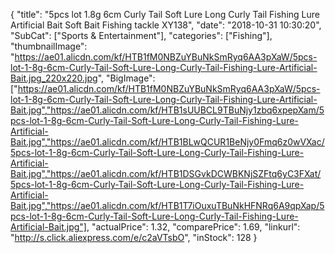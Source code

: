 {
	"title": "5pcs lot 1.8g 6cm Curly Tail Soft Lure Long Curly Tail Fishing Lure Artificial Bait Soft Bait Fishing tackle XY138",
	"date": "2018-10-31 10:30:20",
	"SubCat": ["Sports & Entertainment"],
	"categories": ["Fishing"],
	"thumbnailImage": "https://ae01.alicdn.com/kf/HTB1fM0NBZuYBuNkSmRyq6AA3pXaW/5pcs-lot-1-8g-6cm-Curly-Tail-Soft-Lure-Long-Curly-Tail-Fishing-Lure-Artificial-Bait.jpg_220x220.jpg",
	"BigImage": ["https://ae01.alicdn.com/kf/HTB1fM0NBZuYBuNkSmRyq6AA3pXaW/5pcs-lot-1-8g-6cm-Curly-Tail-Soft-Lure-Long-Curly-Tail-Fishing-Lure-Artificial-Bait.jpg","https://ae01.alicdn.com/kf/HTB1sUUBCL9TBuNjy1zbq6xpepXam/5pcs-lot-1-8g-6cm-Curly-Tail-Soft-Lure-Long-Curly-Tail-Fishing-Lure-Artificial-Bait.jpg","https://ae01.alicdn.com/kf/HTB1BLwQCUR1BeNjy0Fmq6z0wVXac/5pcs-lot-1-8g-6cm-Curly-Tail-Soft-Lure-Long-Curly-Tail-Fishing-Lure-Artificial-Bait.jpg","https://ae01.alicdn.com/kf/HTB1DSGvkDCWBKNjSZFtq6yC3FXat/5pcs-lot-1-8g-6cm-Curly-Tail-Soft-Lure-Long-Curly-Tail-Fishing-Lure-Artificial-Bait.jpg","https://ae01.alicdn.com/kf/HTB1T7iOuxuTBuNkHFNRq6A9qpXap/5pcs-lot-1-8g-6cm-Curly-Tail-Soft-Lure-Long-Curly-Tail-Fishing-Lure-Artificial-Bait.jpg"],
	"actualPrice": 1.32,
	"comparePrice": 1.69,
	"linkurl": "http://s.click.aliexpress.com/e/c2aVTsbO",
	"inStock": 128
}
